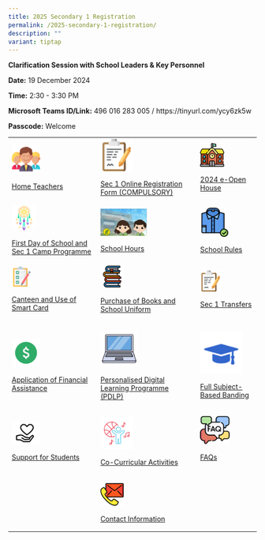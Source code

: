 ```yaml
---
title: 2025 Secondary 1 Registration
permalink: /2025-secondary-1-registration/
description: ""
variant: tiptap
---
```

<p><strong>Clarification Session with School Leaders &amp; Key Personnel</strong>
</p>
<p><strong>Date:</strong> 19 December 2024</p>
<p><strong>Time:</strong> 2:30 - 3:30 PM</p>
<p><strong>Microsoft Teams ID/Link:</strong> 496 016 283 005 / <a rel="noopener noreferrer nofollow" target="_blank">https://tinyurl.com/ycy6zk5w</a>
</p>
<p><strong>Passcode:</strong> Welcome</p>
<p></p>
<table style="minWidth: 75px">
<colgroup>
<col>
<col>
<col>
</colgroup>
<tbody>
<tr>
<td rowspan="1" colspan="1">
<div class="isomer-image-wrapper">
<img style="width: 35%;" height="auto" width="100%" src="/images/Sec%201%20Registration/Key_Personnel.png">
</div>
<p><a href="/files/Sec 1 Registration/Home_Teachers.pdf" rel="noopener noreferrer nofollow" target="_blank">Home Teachers</a>
</p>
</td>
<td rowspan="1" colspan="1">
<div class="isomer-image-wrapper">
<img style="width: 35%;" height="auto" width="100%" src="/images/Sec%201%20Registration/Online_Registration.png">
</div>
<p><a href="https://form.gov.sg/6743c463134eac173226e9e6" rel="noopener noreferrer nofollow" target="_blank">Sec 1 Online Registration Form (COMPULSORY)</a>
</p>
</td>
<td rowspan="1" colspan="1">
<div class="isomer-image-wrapper">
<img style="width: 45%;" height="auto" width="100%" src="/images/Sec%201%20Registration/2023_e_Open_House.png">
</div>
<p><a href="/openhouse2024" rel="noopener noreferrer nofollow" target="_blank">2024 e-Open House</a>
</p>
</td>
</tr>
<tr>
<td rowspan="1" colspan="1">
<div class="isomer-image-wrapper">
<img style="width: 30%;" height="auto" width="100%" alt="" src="/images/Sec 1 Registration/Sec_1_Camp_Oneiric.png">
</div>
<p><a href="/files/Sec 1 Registration/First_Day_of_School_and_Camp_Oneiric_Programme__updated_.pdf" rel="noopener noreferrer nofollow" target="_blank">First Day of School and Sec 1 Camp Programme</a>
</p>
</td>
<td rowspan="1" colspan="1">
<div class="isomer-image-wrapper">
<img style="width: 50%;" height="auto" width="100%" alt="" src="/images/Sec 1 Registration/Message_to_2023_Sec_1_Pasirian.jpg">
</div>
<p><a href="/files/Sec 1 Registration/School_Hours__updated_.pdf" rel="noopener nofollow" target="_blank">School Hours</a>
</p>
</td>
<td rowspan="1" colspan="1">
<div class="isomer-image-wrapper">
<img style="width: 55%;" height="auto" width="100%" alt="" src="/images/Sec 1 Registration/Attire.png">
</div>
<p><a href="/files/Sec 1 Registration/School_Rules.pdf" rel="noopener noreferrer nofollow" target="_blank">School Rules</a>
</p>
</td>
</tr>
<tr>
<td rowspan="1" colspan="1">
<div class="isomer-image-wrapper">
<img style="width: 25%;" height="auto" width="100%" alt="" src="/images/Sec 1 Registration/Useful_links.png">
</div>
<p><a href="/files/Sec 1 Registration/Sec_1_Reg_2024_Administrative_Matters__updated_.pdf" rel="noopener noreferrer nofollow" target="_blank">Canteen and Use of Smart Card</a>
</p>
</td>
<td rowspan="1" colspan="1">
<div class="isomer-image-wrapper">
<img style="width: 25%" height="auto" width="100%" alt="" src="/images/Sec 1 Registration/Book_icon.png">
</div>
<p><a href="https://www.pasirrissec.moe.edu.sg/useful-links/information-for-parents/booklist/" rel="noopener nofollow" target="_blank">Purchase of Books and School Uniform</a>
</p>
</td>
<td rowspan="1" colspan="1">
<div class="isomer-image-wrapper">
<img style="width: 40%;" height="auto" width="100%" src="/images/Sec%201%20Registration/Online_Registration.png">
</div>
<p><a href="/files/Sec 1 Registration/S1_School_Transfers.pdf" rel="noopener nofollow" target="_blank">Sec 1 Transfers</a>
</p>
</td>
</tr>
<tr>
<td rowspan="1" colspan="1">
<p></p>
<div class="isomer-image-wrapper">
<img style="width: 35%" height="auto" width="100%" alt="" src="/images/Sec 1 Registration/FAS.png">
</div>
<p><a href="https://www.pasirrissec.moe.edu.sg/useful-links/Information-for-Parents/Financial-Assistance/" rel="noopener nofollow" target="_blank">Application of Financial Assistance</a>
</p>
</td>
<td rowspan="1" colspan="1">
<p></p>
<div class="isomer-image-wrapper">
<img style="width: 40%" height="auto" width="100%" alt="" src="/images/Sec 1 Registration/PDLP.png">
</div>
<p><a href="/files/Sec 1 Registration/2025_PDLP_Parent_Engagement_Deck__Sec_1_Registration_.pdf" rel="noopener noreferrer nofollow" target="_blank">Personalised Digital Learning Programme (PDLP)</a>
</p>
</td>
<td rowspan="1" colspan="1">
<p></p>
<div class="isomer-image-wrapper">
<img style="width: 80%" height="auto" width="100%" alt="" src="/images/Sec 1 Registration/SBB.png">
</div>
<p><a href="/files/Sec 1 Registration/fSBB_Slides_for_Website.pdf" rel="noopener noreferrer nofollow" target="_blank">Full Subject-Based Banding</a>
</p>
</td>
</tr>
<tr>
<td rowspan="1" colspan="1">
<p></p>
<div class="isomer-image-wrapper">
<img style="width: 35%" height="auto" width="100%" alt="" src="/images/Sec 1 Registration/Stu_support_icon.png">
</div>
<p><a href="/files/Sec 1 Registration/Support_for_Students__updated_.pdf" rel="noopener noreferrer nofollow" target="_blank">Support for Students</a>
</p>
</td>
<td rowspan="1" colspan="1">
<p></p>
<div class="isomer-image-wrapper">
<img style="width: 35%" height="auto" width="100%" alt="" src="/images/Sec 1 Registration/CCA.png">
</div>
<p><a href="/files/Sec 1 Registration/Sec_1_Registration_2024_CCAs.pdf" rel="noopener noreferrer nofollow" target="_blank">Co-Curricular Activities</a>
</p>
</td>
<td rowspan="1" colspan="1">
<div class="isomer-image-wrapper">
<img style="width: 55%;" height="auto" width="100%" alt="" src="/images/Sec 1 Registration/FAQ.png">
</div>
<p><a href="/files/Sec 1 Registration/FAQs.pdf" rel="noopener nofollow" target="_blank">FAQs</a>
</p>
</td>
</tr>
<tr>
<td rowspan="1" colspan="1">
<p></p>
</td>
<td rowspan="1" colspan="1">
<p></p>
<div class="isomer-image-wrapper">
<img style="width: 25%;" height="auto" width="100%" alt="" src="/images/Sec 1 Registration/Contact_Information.png">
</div>
<p><a href="https://pasirrissec.moe.edu.sg/contact-us" rel="noopener nofollow" target="_blank">Contact Information</a>
</p>
</td>
<td rowspan="1" colspan="1">
<p></p>
</td>
</tr>
</tbody>
</table>
<p></p>